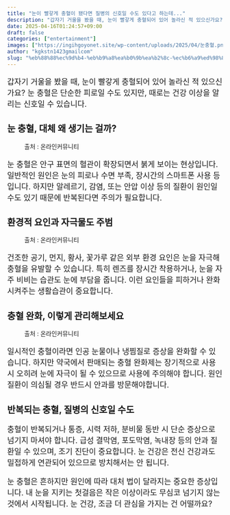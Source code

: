 ```yaml
---
title: "눈이 빨갛게 충혈이 됐다면 질병의 신호일 수도 있다고 하는데..."
description: "갑자기 거울을 봤을 때, 눈이 빨갛게 충혈되어 있어 놀라신 적 있으신가요? 눈 충혈은 단순한 피로일 수도 있지만, 때로는 건강 이상을 알리는 신호일 수 있습니다."
date: 2025-04-16T01:24:57+09:00
draft: false
categories: ["entertainment"]
images: ["https://ingihgoyonet.site/wp-content/uploads/2025/04/눈충혈.png", "https://ingihgoyonet.site/wp-content/uploads/2025/04/먼지-1024x685.jpg", "https://ingihgoyonet.site/wp-content/uploads/2025/04/안과-2-1024x684.jpg"]
author: "kgkstn1423gmailcom"
slug: "%eb%88%88%ec%9d%b4-%eb%b9%a8%ea%b0%9b%ea%b2%8c-%ec%b6%a9%ed%98%88%ec%9d%b4-%eb%90%90%eb%8b%a4%eb%a9%b4-%ec%a7%88%eb%b3%91%ec%9d%98-%ec%8b%a0%ed%98%b8%ec%9d%bc-%ec%88%98%eb%8f%84-%ec%9e%88%eb%8b%a4"
---
```


<p style="font-size:18px">갑자기 거울을 봤을 때, 눈이 빨갛게 충혈되어 있어 놀라신 적 있으신가요? 눈 충혈은 단순한 피로일 수도 있지만, 때로는 건강 이상을 알리는 신호일 수 있습니다.</p> <h2 >눈 충혈, 대체 왜 생기는 걸까?</h2> <figure ><img src="https://ingihgoyonet.site/wp-content/uploads/2025/04/눈충혈.png" alt="" style="aspect-ratio:16/9;object-fit:cover"/><figcaption >출처 : 온라인커뮤니티</figcaption></figure> <p style="font-size:18px">눈 충혈은 안구 표면의 혈관이 확장되면서 붉게 보이는 현상입니다. 일반적인 원인은 눈의 피로나 수면 부족, 장시간의 스마트폰 사용 등입니다. 하지만 알레르기, 감염, 또는 안압 이상 등의 질환이 원인일 수도 있기 때문에 반복된다면 주의가 필요합니다.</p> <h2 >환경적 요인과 자극물도 주범</h2> <figure ><img src="https://ingihgoyonet.site/wp-content/uploads/2025/04/먼지-1024x685.jpg" alt="" /><figcaption >출처 : 온라인커뮤니티</figcaption></figure> <p style="font-size:18px">건조한 공기, 먼지, 황사, 꽃가루 같은 외부 환경 요인은 눈을 자극해 충혈을 유발할 수 있습니다. 특히 렌즈를 장시간 착용하거나, 눈을 자주 비비는 습관도 눈에 부담을 줍니다. 이런 요인들을 피하거나 완화시켜주는 생활습관이 중요합니다.</p> <h2 >충혈 완화, 이렇게 관리해보세요</h2> <figure ><img src="https://ingihgoyonet.site/wp-content/uploads/2025/04/안과-2-1024x684.jpg" alt="" style="aspect-ratio:16/9;object-fit:cover"/><figcaption >출처 : 온라인커뮤니티</figcaption></figure> <p style="font-size:18px">일시적인 충혈이라면 인공 눈물이나 냉찜질로 증상을 완화할 수 있습니다. 하지만 약국에서 판매되는 충혈 완화제는 장기적으로 사용 시 오히려 눈에 자극이 될 수 있으므로 사용에 주의해야 합니다. 원인 질환이 의심될 경우 반드시 안과를 방문해야합니다.</p> <h2 >반복되는 충혈, 질병의 신호일 수도</h2> <p style="font-size:18px">충혈이 반복되거나 통증, 시력 저하, 분비물 동반 시 단순 증상으로 넘기지 마셔야 합니다. 급성 결막염, 포도막염, 녹내장 등의 안과 질환일 수 있으며, 조기 진단이 중요합니다. 눈 건강은 전신 건강과도 밀접하게 연관되어 있으므로 방치해서는 안 됩니다.</p> <p style="font-size:18px">눈 충혈은 흔하지만 원인에 따라 대처 법이 달라지는 중요한 증상입니다. 내 눈을 지키는 첫걸음은 작은 이상이라도 무심코 넘기지 않는 것에서 시작됩니다. 눈 건강, 조금 더 관심을 가지는 건 어떨까요?</p>